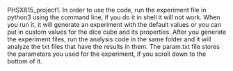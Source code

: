 PHSX815_project1. In order to use the code, run the experiment file in python3 using the command line, if you do it in shell it will not work. When you run it, it will generate an experiment with the default values or you can put in custom values for the dice cube and its properties. After you generate the experiment files, run the analysis code in the same folder and it will analyze the txt files that have the results in them. The param.txt file stores the parameters you used for the experiment, if you scroll down to the bottom of it.
